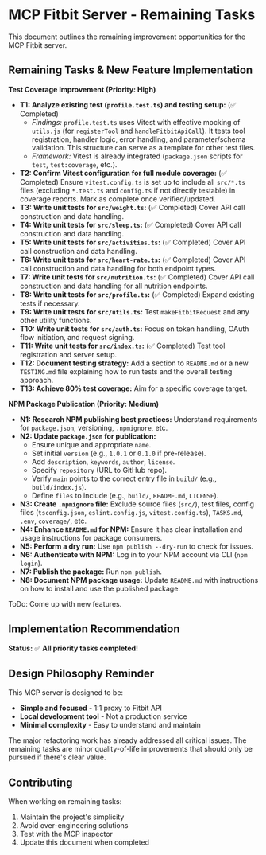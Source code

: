 # MCP Fitbit Server - Remaining Tasks

This document outlines the remaining improvement opportunities for the MCP Fitbit server.

## Remaining Tasks & New Feature Implementation

**Test Coverage Improvement (Priority: High)**
*   **T1: Analyze existing test (`profile.test.ts`) and testing setup:** (✅ Completed)
    *   *Findings:* `profile.test.ts` uses Vitest with effective mocking of `utils.js` (for `registerTool` and `handleFitbitApiCall`). It tests tool registration, handler logic, error handling, and parameter/schema validation. This structure can serve as a template for other test files.
    *   *Framework:* Vitest is already integrated (`package.json` scripts for `test`, `test:coverage`, etc.).
*   **T2: Confirm Vitest configuration for full module coverage:** (✅ Completed) Ensure `vitest.config.ts` is set up to include all `src/*.ts` files (excluding `*.test.ts` and `config.ts` if not directly testable) in coverage reports. Mark as complete once verified/updated.
*   **T3: Write unit tests for `src/weight.ts`:** (✅ Completed) Cover API call construction and data handling.
*   **T4: Write unit tests for `src/sleep.ts`:** (✅ Completed) Cover API call construction and data handling.
*   **T5: Write unit tests for `src/activities.ts`:** (✅ Completed) Cover API call construction and data handling.
*   **T6: Write unit tests for `src/heart-rate.ts`:** (✅ Completed) Cover API call construction and data handling for both endpoint types.
*   **T7: Write unit tests for `src/nutrition.ts`:** (✅ Completed) Cover API call construction and data handling for all nutrition endpoints.
*   **T8: Write unit tests for `src/profile.ts`:** (✅ Completed) Expand existing tests if necessary.
*   **T9: Write unit tests for `src/utils.ts`:** Test `makeFitbitRequest` and any other utility functions.
*   **T10: Write unit tests for `src/auth.ts`:** Focus on token handling, OAuth flow initiation, and request signing.
*   **T11: Write unit tests for `src/index.ts`:** (✅ Completed) Test tool registration and server setup.
*   **T12: Document testing strategy:** Add a section to `README.md` or a new `TESTING.md` file explaining how to run tests and the overall testing approach.
*   **T13: Achieve 80% test coverage:** Aim for a specific coverage target.

**NPM Package Publication (Priority: Medium)**
*   **N1: Research NPM publishing best practices:** Understand requirements for `package.json`, versioning, `.npmignore`, etc.
*   **N2: Update `package.json` for publication:**
    *   Ensure unique and appropriate `name`.
    *   Set initial `version` (e.g., `1.0.1` or `0.1.0` if pre-release).
    *   Add `description`, `keywords`, `author`, `license`.
    *   Specify `repository` (URL to GitHub repo).
    *   Verify `main` points to the correct entry file in `build/` (e.g., `build/index.js`).
    *   Define `files` to include (e.g., `build/`, `README.md`, `LICENSE`).
*   **N3: Create `.npmignore` file:** Exclude source files (`src/`), test files, config files (`tsconfig.json`, `eslint.config.js`, `vitest.config.ts`), `TASKS.md`, `.env`, `coverage/`, etc.
*   **N4: Enhance `README.md` for NPM:** Ensure it has clear installation and usage instructions for package consumers.
*   **N5: Perform a dry run:** Use `npm publish --dry-run` to check for issues.
*   **N6: Authenticate with NPM:** Log in to your NPM account via CLI (`npm login`).
*   **N7: Publish the package:** Run `npm publish`.
*   **N8: Document NPM package usage:** Update `README.md` with instructions on how to install and use the published package.

ToDo: Come up with new features.

## Implementation Recommendation

**Status:** 
✅ **All priority tasks completed!** 

## Design Philosophy Reminder

This MCP server is designed to be:
- **Simple and focused** - 1:1 proxy to Fitbit API
- **Local development tool** - Not a production service
- **Minimal complexity** - Easy to understand and maintain

The major refactoring work has already addressed all critical issues. The remaining tasks are minor quality-of-life improvements that should only be pursued if there's clear value.

## Contributing

When working on remaining tasks:
1. Maintain the project's simplicity
2. Avoid over-engineering solutions
3. Test with the MCP inspector
4. Update this document when completed